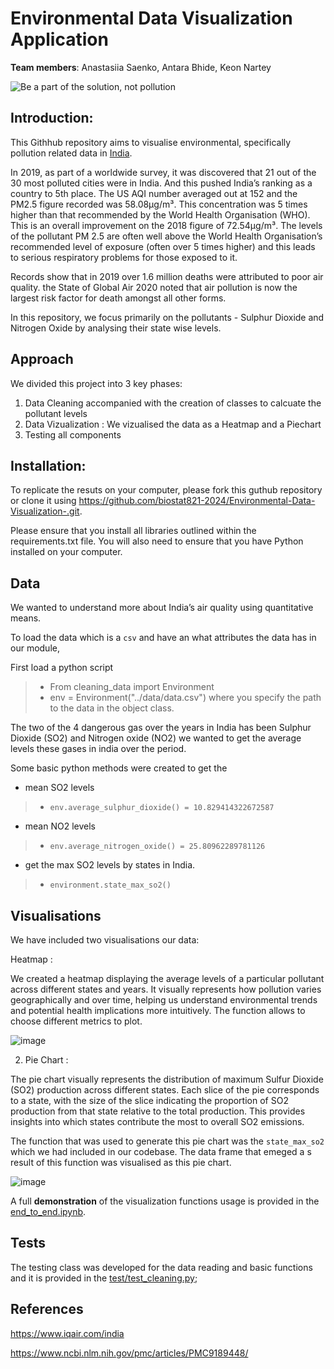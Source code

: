 # Environmental Data Visualization Application

**Team members**: Anastasiia Saenko, Antara Bhide, Keon Nartey

![Be a part of the solution, not pollution](https://github.com/biostat821-2024/Environmental-Data-Visualization-/assets/125210401/61319e61-968c-4981-aaa8-6102daaee9e2)

## Introduction:
This Githhub repository aims to visualise environmental, specifically pollution related data in [India](https://www.nytimes.com/2017/02/14/world/asia/indias-air-pollution-rivals-china-as-worlds-deadliest.html?_r=0).  

In 2019, as part of a worldwide survey, it was discovered that 21 out of the 30 most polluted cities were in India. And this pushed India’s ranking as a country to 5th place. The US AQI number averaged out at 152 and the PM2.5 figure recorded was 58.08µg/m³. This concentration was 5 times higher than that recommended by the World Health Organisation (WHO). This is an overall improvement on the 2018 figure of 72.54µg/m³. The levels of the pollutant PM 2.5 are often well above the World Health Organisation’s recommended level of exposure (often over 5 times higher) and this leads to serious respiratory problems for those exposed to it. 

Records show that in 2019 over 1.6 million deaths were attributed to poor air quality. the State of Global Air 2020 noted that air pollution is now the largest risk factor for death amongst all other forms.

In this repository, we focus primarily on the pollutants - Sulphur Dioxide and Nitrogen Oxide by analysing their state wise levels. 

## Approach
We divided this project into 3 key phases:
1. Data Cleaning accompanied with the creation of classes to calcuate the pollutant levels
2. Data Vizualization : We vizualised the data as a Heatmap and a Piechart
3. Testing all components

## Installation:
To replicate the resuts on your computer, please fork this guthub repository or clone it using https://github.com/biostat821-2024/Environmental-Data-Visualization-.git.

Please ensure that you install all libraries outlined within the requirements.txt file. You will also need to ensure that you have Python installed on your computer. 


## Data 

We wanted to understand more about India’s air quality using quantitative means.

To load the data which is a `csv` and have an what attributes the data has in our module,

First load a python script

> -  From cleaning_data import Environment
> - env = Environment("../data/data.csv") where you specify the path to the data in the object class.

The two of the 4 dangerous gas over the years in India has been Sulphur Dioxide (SO2) and Nitrogen oxide (NO2) we wanted to get the average levels these gases in india over the period.

Some basic python methods were created to get the 
- mean SO2 levels 
> - `env.average_sulphur_dioxide() = 10.829414322672587`

- mean NO2 levels 
> - `env.average_nitrogen_oxide() = 25.80962289781126`

- get the max SO2 levels by states in India.
> - `environment.state_max_so2()`

## Visualisations

We have included two visualisations our data:

Heatmap : 

We created a heatmap  displaying the average levels of a particular pollutant across different states and years. It visually represents how pollution varies geographically and over time, helping us understand environmental trends and potential health implications more
intuitively. The function allows to choose different metrics to plot. 

![image](https://github.com/biostat821-2024/Environmental-Data-Visualization-/assets/54864655/5139155d-dd0f-4867-b5b7-537083f47ffe)


  2)  Pie Chart :

The pie chart visually represents the distribution of maximum Sulfur Dioxide (SO2) production across different states. Each slice of the pie corresponds to a state, with the size of the slice indicating the proportion of SO2 production from that state relative to the total production. This provides insights into which states contribute the most to overall SO2 emissions.

The function that was used to generate this pie chart was the `state_max_so2` which we had included in our codebase. The data frame that emeged a s result of this function was visualised as this pie chart. 

![image](https://github.com/biostat821-2024/Environmental-Data-Visualization-/assets/54864655/79d78e65-574a-4936-9444-54dbf861d57f)


A full **demonstration** of the visualization functions usage is provided in the [end_to_end.ipynb](src/end_to_end.ipynb). 

## Tests 

The testing class was developed for the data reading and basic functions and it is provided in the [test/test_cleaning.py](tests/test_cleaning.py); 

## References

https://www.iqair.com/india

https://www.ncbi.nlm.nih.gov/pmc/articles/PMC9189448/




